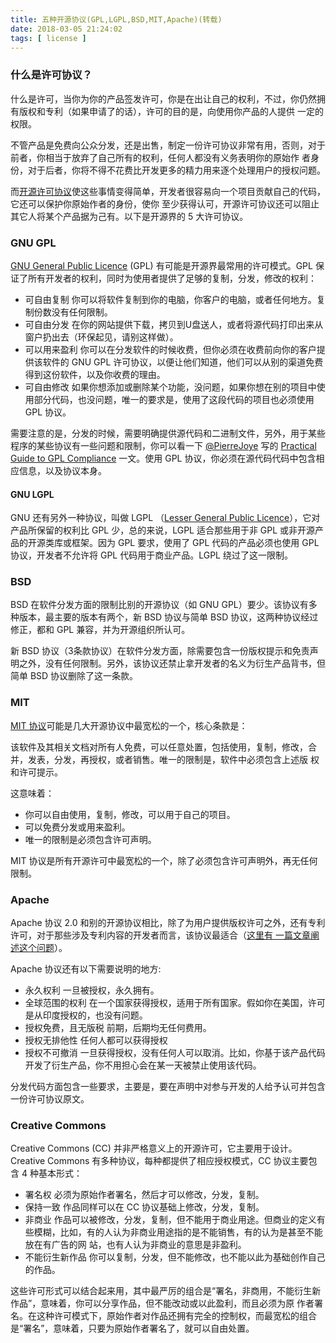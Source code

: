 ```yaml
---
title: 五种开源协议(GPL,LGPL,BSD,MIT,Apache)(转载)
date: 2018-03-05 21:24:02
tags: [ license ]
---
```


### 什么是许可协议？

什么是许可，当你为你的产品签发许可，你是在出让自己的权利，不过，你仍然拥有版权和专利（如果申请了的话），许可的目的是，向使用你产品的人提供 一定的权限。

不管产品是免费向公众分发，还是出售，制定一份许可协议非常有用，否则，对于前者，你相当于放弃了自己所有的权利，任何人都没有义务表明你的原始作 者身份，对于后者，你将不得不花费比开发更多的精力用来逐个处理用户的授权问题。

而[开源许可协议](http://en.wikipedia.org/wiki/Open-source_license)使这些事情变得简单，开发者很容易向一个项目贡献自己的代码，它还可以保护你原始作者的身份，使你 至少获得认可，开源许可协议还可以阻止其它人将某个产品据为己有。以下是开源界的 5 大许可协议。

### GNU GPL

[GNU General Public Licence](http://www.opensource.org/licenses/gpl-2.0.php) (GPL) 有可能是开源界最常用的许可模式。GPL 保证了所有开发者的权利，同时为使用者提供了足够的复制，分发，修改的权利：

- 可自由复制
  你可以将软件复制到你的电脑，你客户的电脑，或者任何地方。复制份数没有任何限制。
- 可自由分发
  在你的网站提供下载，拷贝到U盘送人，或者将源代码打印出来从窗户扔出去（环保起见，请别这样做）。
- 可以用来盈利
  你可以在分发软件的时候收费，但你必须在收费前向你的客户提供该软件的 GNU GPL 许可协议，以便让他们知道，他们可以从别的渠道免费得到这份软件，以及你收费的理由。
- 可自由修改
  如果你想添加或删除某个功能，没问题，如果你想在别的项目中使用部分代码，也没问题，唯一的要求是，使用了这段代码的项目也必须使用 GPL 协议。

需要注意的是，分发的时候，需要明确提供源代码和二进制文件，另外，用于某些程序的某些协议有一些问题和限制，你可以看一下 [@PierreJoye](http://www.twitter.com/PierreJoye) 写的 [Practical Guide to GPL Compliance](http://www.softwarefreedom.org/resources/2008/compliance-guide.html) 一文。使用 GPL 协议，你必须在源代码代码中包含相应信息，以及协议本身。

#### GNU LGPL

GNU 还有另外一种协议，叫做 LGPL （[Lesser General Public Licence](http://www.opensource.org/licenses/lgpl-2.1.php)），它对产品所保留的权利比 GPL 少，总的来说，LGPL 适合那些用于非 GPL 或非开源产品的开源类库或框架。因为 GPL 要求，使用了 GPL 代码的产品必须也使用 GPL 协议，开发者不允许将 GPL 代码用于商业产品。LGPL 绕过了这一限制。

### BSD

BSD 在软件分发方面的限制比别的开源协议（如 GNU GPL）要少。该协议有多种版本，最主要的版本有两个，新 BSD 协议与简单 BSD 协议，这两种协议经过修正，都和 GPL 兼容，并为开源组织所认可。

新 BSD 协议（3条款协议）在软件分发方面，除需要包含一份版权提示和免责声明之外，没有任何限制。另外，该协议还禁止拿开发者的名义为衍生产品背书，但简单 BSD 协议删除了这一条款。

### MIT

[MIT 协议](http://www.opensource.org/licenses/mit-license.php)可能是几大开源协议中最宽松的一个，核心条款是：

该软件及其相关文档对所有人免费，可以任意处置，包括使用，复制，修改，合并，发表，分发，再授权，或者销售。唯一的限制是，软件中必须包含上述版 权和许可提示。

这意味着：

- 你可以自由使用，复制，修改，可以用于自己的项目。
- 可以免费分发或用来盈利。
- 唯一的限制是必须包含许可声明。

MIT 协议是所有开源许可中最宽松的一个，除了必须包含许可声明外，再无任何限制。

### Apache

Apache 协议 2.0 和别的开源协议相比，除了为用户提供版权许可之外，还有专利许可，对于那些涉及专利内容的开发者而言，该协议最适合（[这里有 一篇文章阐述这个问题](http://www.howstuffworks.com/question492.htm)）。

Apache 协议还有以下需要说明的地方:

- 永久权利
  一旦被授权，永久拥有。
- 全球范围的权利
  在一个国家获得授权，适用于所有国家。假如你在美国，许可是从印度授权的，也没有问题。
- 授权免费，且无版税
  前期，后期均无任何费用。
- 授权无排他性
  任何人都可以获得授权
- 授权不可撤消
  一旦获得授权，没有任何人可以取消。比如，你基于该产品代码开发了衍生产品，你不用担心会在某一天被禁止使用该代码。

分发代码方面包含一些要求，主要是，要在声明中对参与开发的人给予认可并包含一份许可协议原文。

### Creative Commons

Creative Commons (CC) 并非严格意义上的开源许可，它主要用于设计。Creative Commons 有多种协议，每种都提供了相应授权模式，CC 协议主要包含 4 种基本形式：

- 署名权
  必须为原始作者署名，然后才可以修改，分发，复制。
- 保持一致
  作品同样可以在 CC 协议基础上修改，分发，复制。
- 非商业
  作品可以被修改，分发，复制，但不能用于商业用途。但商业的定义有些模糊，比如，有的人认为非商业用途指的是不能销售，有的认为是甚至不能放在有广告的网 站，也有人认为非商业的意思是非盈利。
- 不能衍生新作品
  你可以复制，分发，但不能修改，也不能以此为基础创作自己的作品。

这些许可形式可以结合起来用，其中最严厉的组合是“署名，非商用，不能衍生新作品”，意味着，你可以分享作品，但不能改动或以此盈利，而且必须为原 作者署名。在这种许可模式下，原始作者对作品还拥有完全的控制权，而最宽松的组合是“署名”，意味着，只要为原始作者署名了，就可以自由处置。